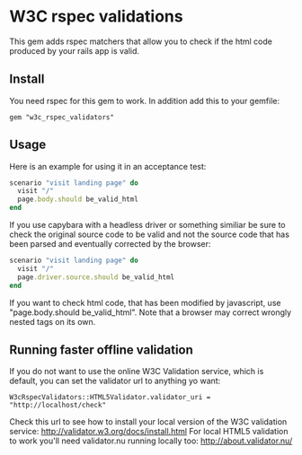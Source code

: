 # W3C rspec validations

This gem adds rspec matchers that allow you to check if the html code produced by your rails app is valid.

## Install

You need rspec for this gem to work. In addition add this to your gemfile:

    gem "w3c_rspec_validators"

## Usage

Here is an example for using it in an acceptance test:

```ruby
scenario "visit landing page" do
  visit "/"
  page.body.should be_valid_html
end
```

If you use capybara with a headless driver or something similiar be 
sure to check the original source code to be valid and not the source code that has
been parsed and eventually corrected by the browser:

```ruby
scenario "visit landing page" do
  visit "/"
  page.driver.source.should be_valid_html
end
```

If you want to check html code, that has been modified by javascript, use "page.body.should be_valid_html".
Note that a browser may correct wrongly nested tags on its own.

## Running faster offline validation

If you do not want to use the online W3C Validation service, which is default, you can set the validator url to anything yo want:

    W3cRspecValidators::HTML5Validator.validator_uri = "http://localhost/check"

Check this url to see how to install your local version of the W3C validation service: http://validator.w3.org/docs/install.html
For local HTML5 validation to work you'll need validator.nu running locally too: http://about.validator.nu/
